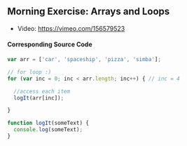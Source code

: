 ## Morning Exercise: Arrays and Loops

* Video: https://vimeo.com/156579523

#### Corresponding Source Code

```javascript
var arr = ['car', 'spaceship', 'pizza', 'simba'];

// for loop :)
for (var inc = 0; inc < arr.length; inc++) { // inc = 4

  //access each item
  logIt(arr[inc]);

}

function logIt(someText) {
  console.log(someText);
}
```
